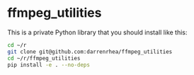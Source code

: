
# ffmpeg_utilities

This is a private Python library that you should install like this:
    
```bash
cd ~/r
git clone git@github.com:darrenrhea/ffmpeg_utilities
cd ~/r/ffmpeg_utilities
pip install -e . --no-deps
```
